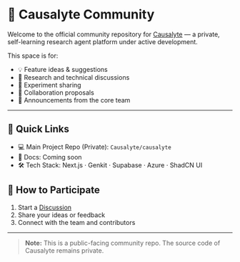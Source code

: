 # 🤝 Causalyte Community

Welcome to the official community repository for [Causalyte](https://github.com/Causalyte/causalyte) — a private, self-learning research agent platform under active development.

This space is for:

- 💡 Feature ideas & suggestions  
- 🧠 Research and technical discussions  
- 🧪 Experiment sharing  
- 🤝 Collaboration proposals  
- 📣 Announcements from the core team

---

## 🧭 Quick Links

- 💻 Main Project Repo (Private): `Causalyte/causalyte`
- 📄 Docs: Coming soon
- 🛠️ Tech Stack: Next.js · Genkit · Supabase · Azure · ShadCN UI

## 🙌 How to Participate

1. Start a [Discussion](https://github.com/Causalyte/causalyte-community/discussions)
2. Share your ideas or feedback
3. Connect with the team and contributors

---

> **Note:** This is a public-facing community repo. The source code of Causalyte remains private.
